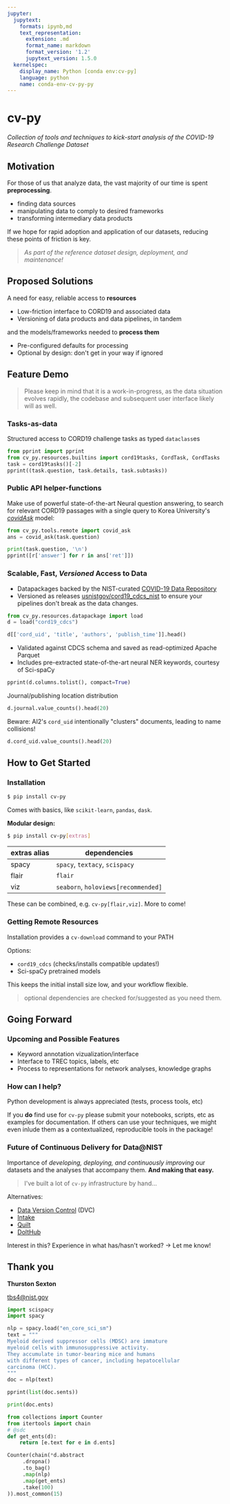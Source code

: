 ```yaml
---
jupyter:
  jupytext:
    formats: ipynb,md
    text_representation:
      extension: .md
      format_name: markdown
      format_version: '1.2'
      jupytext_version: 1.5.0
  kernelspec:
    display_name: Python [conda env:cv-py]
    language: python
    name: conda-env-cv-py-py
---
```


<!-- #region slideshow={"slide_type": "slide"} -->
# cv-py

*Collection of tools and techniques to kick-start analysis of the COVID-19 Research Challenge Dataset* 
<!-- #endregion -->

<!-- #region slideshow={"slide_type": "subslide"} -->
## Motivation
For those of us that analyze data, the vast majority of our time is spent **preprocessing**. 

- finding data sources
- manipulating data to comply to desired frameworks
- transforming intermediary data products
<!-- #endregion -->

<!-- #region slideshow={"slide_type": "fragment"} -->
If we hope for rapid adoption and application of our datasets, reducing these points of friction is key.

> *As part of the reference dataset design, deployment, and maintenance!* 


<!-- #endregion -->

<!-- #region slideshow={"slide_type": "subslide"} -->
## Proposed Solutions

A need for easy, reliable access to **resources**
- Low-friction interface to CORD19 and associated data
- Versioning of data products and data pipelines, in tandem
<!-- #endregion -->

<!-- #region slideshow={"slide_type": "fragment"} -->
and the models/frameworks needed to **process them**
- Pre-configured defaults for processing
- Optional by design: don't get in your way if ignored
<!-- #endregion -->

<!-- #region slideshow={"slide_type": "slide"} -->
## Feature Demo
<!-- #endregion -->

<!-- #region slideshow={"slide_type": "subslide"} -->
> Please keep in mind that it is a work-in-progress, as the data situation evolves rapidly, the codebase and subsequent user interface likely will as well. 
<!-- #endregion -->

<!-- #region slideshow={"slide_type": "subslide"} -->
### Tasks-as-data
Structured access to CORD19 challenge tasks as typed `dataclass`es
<!-- #endregion -->

```python slideshow={"slide_type": "fragment"}
from pprint import pprint
from cv_py.resources.builtins import cord19tasks, CordTask, CordTasks
task = cord19tasks()[-2]
pprint((task.question, task.details, task.subtasks))
```

<!-- #region slideshow={"slide_type": "subslide"} -->
### Public API helper-functions
Make use of powerful state-of-the-art Neural question answering, to search for relevant CORD19 passages with a single query to Korea University's [*covidAsk*](https://covidask.korea.ac.kr/) model:
<!-- #endregion -->

```python slideshow={"slide_type": "-"}
from cv_py.tools.remote import covid_ask
ans = covid_ask(task.question)

print(task.question, '\n')
pprint([r['answer'] for r in ans['ret']])
```

<!-- #region slideshow={"slide_type": "subslide"} -->
### Scalable, Fast, *Versioned* Access to Data
- Datapackages backed by the NIST-curated [COVID-19 Data Repository](https://covid19-data.nist.gov/)
- Versioned as releases [usnistgov/cord19_cdcs_nist](https://github.com/usnistgov/cord19-cdcs-nist) to ensure your pipelines don't break as the data changes.
<!-- #endregion -->

```python slideshow={"slide_type": "fragment"}
from cv_py.resources.datapackage import load
d = load("cord19_cdcs")

d[['cord_uid', 'title', 'authors', 'publish_time']].head()
```

<!-- #region slideshow={"slide_type": "subslide"} -->
- Validated against CDCS schema and saved as read-optimized Apache Parquet
- Includes pre-extracted state-of-the-art neural NER keywords, courtesy of Sci-spaCy
<!-- #endregion -->

```python slideshow={"slide_type": "-"}
pprint(d.columns.tolist(), compact=True)
```

<!-- #region slideshow={"slide_type": "subslide"} -->
Journal/publishing location distribution
<!-- #endregion -->

```python slideshow={"slide_type": "-"}
d.journal.value_counts().head(20)
```

<!-- #region slideshow={"slide_type": "subslide"} -->
Beware: AI2's `cord_uid` intentionally "clusters" documents, leading to name collisions!
<!-- #endregion -->

```python slideshow={"slide_type": "-"}
d.cord_uid.value_counts().head(20)
```

<!-- #region slideshow={"slide_type": "slide"} -->
## How to Get Started
<!-- #endregion -->

<!-- #region slideshow={"slide_type": "subslide"} -->
### Installation

```bash
$ pip install cv-py
```
<!-- #endregion -->

<!-- #region slideshow={"slide_type": "fragment"} -->
Comes with basics, like `scikit-learn`, `pandas`, `dask`.

**Modular design:** 
```bash
$ pip install cv-py[extras]
```

 extras alias   |   dependencies
 ---            |   ---
 spacy          |   `spacy`, `textacy`, `scispacy`
 flair          |   `flair`
 viz            |   `seaborn`, `holoviews[recommended]`
 
These can be combined, e.g. `cv-py[flair,viz]`. More to come!
<!-- #endregion -->

<!-- #region slideshow={"slide_type": "subslide"} -->
### Getting Remote Resources
Installation provides a `cv-download` command to your PATH

Options: 
 - `cord19_cdcs` (checks/installs compatible updates!)
 - Sci-spaCy pretrained models



This keeps the initial install size low, and your workflow flexible. 
> optional dependencies are checked for/suggested as you need them. 
<!-- #endregion -->

<!-- #region slideshow={"slide_type": "slide"} -->
## Going Forward
<!-- #endregion -->

<!-- #region slideshow={"slide_type": "subslide"} -->
### Upcoming and Possible Features

- Keyword annotation vizualization/interface
- Interface to TREC topics, labels, etc
- Process to representations for network analyses, knowledge graphs
<!-- #endregion -->

<!-- #region slideshow={"slide_type": "subslide"} -->
### How can I help?

Python development is always appreciated (tests, process tools, etc)

If you **do** find use for `cv-py` please submit your notebooks, scripts, etc as examples for documentation.  If others can use your techniques, we might even inlude them as a contextualized, reproducible tools in the package!


<!-- #endregion -->

<!-- #region slideshow={"slide_type": "subslide"} -->
### Future of Continuous Delivery for Data@NIST

Importance of *developing, deploying, and continuously improving* our datasets and the analyses that accompany them. **And making that easy.**

> I've built a lot of `cv-py` infrastructure by hand...

Alternatives: 
- [Data Version Control](https://dvc.org/) (DVC) 
- [Intake](https://intake.readthedocs.io/en/latest/) 
- [Quilt](https://quiltdata.com/)
- [DoltHub](https://www.dolthub.com/)

Interest in this? Experience in what has/hasn't worked? -> Let me know!
<!-- #endregion -->

<!-- #region slideshow={"slide_type": "slide"} -->
## Thank you

**Thurston Sexton**

tbs4@nist.gov
<!-- #endregion -->

```python slideshow={"slide_type": "skip"}
import scispacy
import spacy

nlp = spacy.load("en_core_sci_sm")
text = """
Myeloid derived suppressor cells (MDSC) are immature 
myeloid cells with immunosuppressive activity. 
They accumulate in tumor-bearing mice and humans 
with different types of cancer, including hepatocellular 
carcinoma (HCC).
"""
doc = nlp(text)

pprint(list(doc.sents))

print(doc.ents)
```

```python slideshow={"slide_type": "skip"}
from collections import Counter
from itertools import chain
# @sdc
def get_ents(d):
    return [e.text for e in d.ents]

Counter(chain(*d.abstract
     .dropna()
     .to_bag()
     .map(nlp)
     .map(get_ents)
     .take(100)
)).most_common(15)
```
